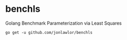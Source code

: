 # benchls
Golang Benchmark Parameterization via Least Squares

`go get -u github.com/jonlawlor/benchls`
